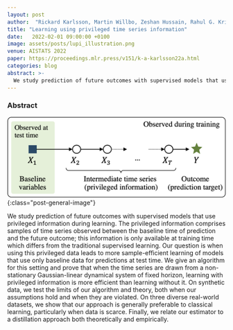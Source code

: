 ```yaml
---
layout: post
author:  "Rickard Karlsson, Martin Willbo, Zeshan Hussain, Rahul G. Krishnan, David Sontag, Fredrik Johansson"
title: "Learning using privileged time series information"
date:   2022-02-01 09:00:00 +0100
image: assets/posts/lupi_illustration.png
venue: AISTATS 2022
paper: https://proceedings.mlr.press/v151/k-a-karlsson22a.html
categories: blog
abstract: >-
  We study prediction of future outcomes with supervised models that use privileged information during learning. The privileged information comprises samples of time series observed between the baseline time of prediction and the future outcome; this information is only available at training time which differs from the traditional supervised learning. Our question is when using this privileged data leads to more sample-efficient learning of models that use only baseline data for predictions at test time. We give an algorithm for this setting and prove that when the time series are drawn from a non-stationary Gaussian-linear dynamical system of fixed horizon, learning with privileged information is more efficient than learning without it. On synthetic data, we test the limits of our algorithm and theory, both when our assumptions hold and when they are violated. On three diverse real-world datasets, we show that our approach is generally preferable to classical learning, particularly when data is scarce. Finally, we relate our estimator to a distillation approach both theoretically and empirically.
---
```


### Abstract

![Learning using privileged information](/assets/posts/lupi_illustration.png){:class="post-general-image"}

We study prediction of future outcomes with supervised models that use privileged information during learning. The privileged information comprises samples of time series observed between the baseline time of prediction and the future outcome; this information is only available at training time which differs from the traditional supervised learning. Our question is when using this privileged data leads to more sample-efficient learning of models that use only baseline data for predictions at test time. We give an algorithm for this setting and prove that when the time series are drawn from a non-stationary Gaussian-linear dynamical system of fixed horizon, learning with privileged information is more efficient than learning without it. On synthetic data, we test the limits of our algorithm and theory, both when our assumptions hold and when they are violated. On three diverse real-world datasets, we show that our approach is generally preferable to classical learning, particularly when data is scarce. Finally, we relate our estimator to a distillation approach both theoretically and empirically.
